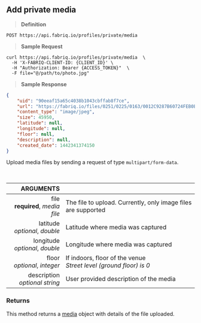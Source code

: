 ## Add private media

> **Definition**

```text
POST https://api.fabriq.io/profiles/private/media
```

> **Sample Request**

```shell
curl https://api.fabriq.io/profiles/private/media  \
  -H 'X-FABRIQ-CLIENT-ID: {CLIENT_ID}' \
  -H "Authorization: Bearer {ACCESS_TOKEN}"  \
  -F file="@/path/to/photo.jpg"

```

> **Sample Response**

```json
{
    "uid": "90eeaf15a65c4038b1043cbffab8f7ce",
    "url": "https://fabriq.io/files/0251/0225/0163/0012C9287B60724FEB0E7669AC49F092F313",
    "content_type": "image/jpeg",
    "size": 45950,
    "latitude": null,
    "longitude": null,
    "floor": null,
    "description": null,
    "created_date": 1442341374150
}
```

Upload media files by sending a request of type `multipart/form-data`.


<br>

ARGUMENTS ||
---------:        | -----------
file<br>**required**, *media file*  | The file to upload.  Currently, only image files are supported
latitude<br>*optional*, *double*  | Latitude where media was captured
longitude<br>*optional*, *double*  | Longitude where media was captured
floor<br>*optional*, *integer*  | If indoors, floor of the venue<br>*Street level (ground floor) is 0*
description<br>*optional* *string*  | User provided description of the media


### Returns
This method returns a [media](#media) object with details of the file uploaded.
